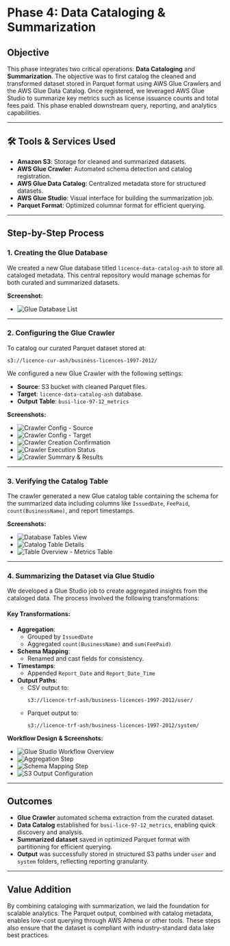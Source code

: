 # Phase 4: Data Cataloging & Summarization

## Objective

This phase integrates two critical operations: **Data Cataloging** and **Summarization**. The objective was to first catalog the cleaned and transformed dataset stored in Parquet format using AWS Glue Crawlers and the AWS Glue Data Catalog. Once registered, we leveraged AWS Glue Studio to summarize key metrics such as license issuance counts and total fees paid. This phase enabled downstream query, reporting, and analytics capabilities.

---

## 🛠️ Tools & Services Used

- **Amazon S3**: Storage for cleaned and summarized datasets.
- **AWS Glue Crawler**: Automated schema detection and catalog registration.
- **AWS Glue Data Catalog**: Centralized metadata store for structured datasets.
- **AWS Glue Studio**: Visual interface for building the summarization job.
- **Parquet Format**: Optimized columnar format for efficient querying.

---

## Step-by-Step Process

### 1. Creating the Glue Database

We created a new Glue database titled `licence-data-catalog-ash` to store all cataloged metadata. This central repository would manage schemas for both curated and summarized datasets.

**Screenshot:**
- ![Glue Database List](images/cataloging-glue-db-list.png)

---

### 2. Configuring the Glue Crawler

To catalog our curated Parquet dataset stored at:

`s3://licence-cur-ash/business-licences-1997-2012/`


We configured a new Glue Crawler with the following settings:
- **Source**: S3 bucket with cleaned Parquet files.
- **Target**: `licence-data-catalog-ash` database.
- **Output Table**: `busi-lice-97-12_metrics`

**Screenshots:**
- ![Crawler Config - Source](images/cataloging-crawler-config-source.png)
- ![Crawler Config - Target](images/cataloging-crawler-config-targe.png)
- ![Crawler Creation Confirmation](images/cataloging-crawler-creation-star.png)
- ![Crawler Execution Status](images/cataloging-crawler-run-status.png)
- ![Crawler Summary & Results](images/cataloging-crawler-summary-review.png)

---

### 3. Verifying the Catalog Table

The crawler generated a new Glue catalog table containing the schema for the summarized data including columns like `IssuedDate`, `FeePaid`, `count(BusinessName)`, and report timestamps.

**Screenshots:**
- ![Database Tables View](images/cataloging-glue-db-tables-view.png)
- ![Catalog Table Details](images/cataloging-catalog-table-details.png)
- ![Table Overview - Metrics Table](images/cataloging-glue-table-overview.png)

---

### 4. Summarizing the Dataset via Glue Studio

We developed a Glue Studio job to create aggregated insights from the cataloged data. The process involved the following transformations:

#### Key Transformations:
- **Aggregation**: 
  - Grouped by `IssuedDate`
  - Aggregated `count(BusinessName)` and `sum(FeePaid)`
- **Schema Mapping**:
  - Renamed and cast fields for consistency.
- **Timestamps**:
  - Appended `Report_Date` and `Report_Date_Time`
- **Output Paths**:
  - CSV output to:
    ```
    s3://licence-trf-ash/business-licences-1997-2012/user/
    ```
  - Parquet output to:
    ```
    s3://licence-trf-ash/business-licences-1997-2012/system/
    ```

**Workflow Design & Screenshots:**
- ![Glue Studio Workflow Overview](images/cataloging-glue-table-overview.png)
- ![Aggregation Step](images/cataloging-catalog-table-details.png)
- ![Schema Mapping Step](images/cataloging-crawler-config-source.png)
- ![S3 Output Configuration](images/cataloging-crawler-config-targe.png)

---

## Outcomes

- **Glue Crawler** automated schema extraction from the curated dataset.
- **Data Catalog** established for `busi-lice-97-12_metrics`, enabling quick discovery and analysis.
- **Summarized dataset** saved in optimized Parquet format with partitioning for efficient querying.
- **Output** was successfully stored in structured S3 paths under `user` and `system` folders, reflecting reporting granularity.

---

## Value Addition

By combining cataloging with summarization, we laid the foundation for scalable analytics. The Parquet output, combined with catalog metadata, enables low-cost querying through AWS Athena or other tools. These steps also ensure that the dataset is compliant with industry-standard data lake best practices.



